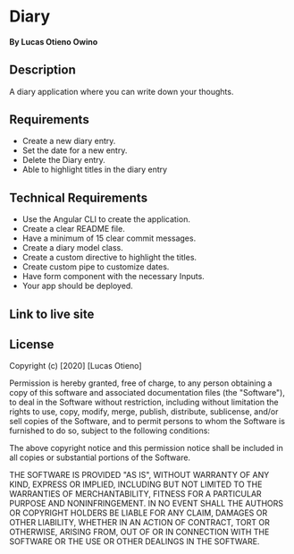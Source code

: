 # Diary
#### By Lucas Otieno Owino
## Description
A diary application where you can write down your thoughts.
## Requirements
* Create a new diary entry.
* Set the date for a new entry.
* Delete the Diary entry.
* Able to highlight titles in the diary entry
## Technical Requirements
* Use the Angular CLI to create the application.
* Create a clear README file.
* Have a minimum of 15 clear commit messages.
* Create a diary model class.
* Create a custom directive to highlight the titles.
* Create custom pipe to customize dates.
* Have form component with the necessary Inputs.
* Your app should be deployed.
## Link to live site
[](link)
## License
Copyright (c) [2020] [Lucas Otieno]

Permission is hereby granted, free of charge, to any person obtaining a copy
of this software and associated documentation files (the "Software"), to deal
in the Software without restriction, including without limitation the rights
to use, copy, modify, merge, publish, distribute, sublicense, and/or sell
copies of the Software, and to permit persons to whom the Software is
furnished to do so, subject to the following conditions:

The above copyright notice and this permission notice shall be included in all
copies or substantial portions of the Software.

THE SOFTWARE IS PROVIDED "AS IS", WITHOUT WARRANTY OF ANY KIND, EXPRESS OR
IMPLIED, INCLUDING BUT NOT LIMITED TO THE WARRANTIES OF MERCHANTABILITY,
FITNESS FOR A PARTICULAR PURPOSE AND NONINFRINGEMENT. IN NO EVENT SHALL THE
AUTHORS OR COPYRIGHT HOLDERS BE LIABLE FOR ANY CLAIM, DAMAGES OR OTHER
LIABILITY, WHETHER IN AN ACTION OF CONTRACT, TORT OR OTHERWISE, ARISING FROM,
OUT OF OR IN CONNECTION WITH THE SOFTWARE OR THE USE OR OTHER DEALINGS IN THE
SOFTWARE.
